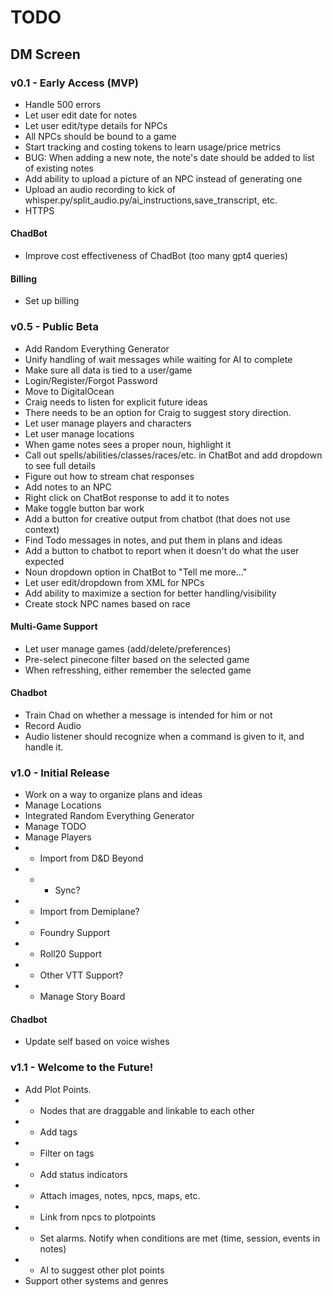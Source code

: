 # TODO
## DM Screen
### v0.1 - Early Access (MVP)
- Handle 500 errors
- Let user edit date for notes
- Let user edit/type details for NPCs
- All NPCs should be bound to a game
- Start tracking and costing tokens to learn usage/price metrics
- BUG: When adding a new note, the note's date should be added to list of existing notes
- Add ability to upload a picture of an NPC instead of generating one
- Upload an audio recording to kick of whisper.py/split_audio.py/ai_instructions,save_transcript, etc.
- HTTPS

#### ChadBot
- Improve cost effectiveness of ChadBot (too many gpt4 queries)

#### Billing
- Set up billing

### v0.5 - Public Beta
- Add Random Everything Generator
- Unify handling of wait messages while waiting for AI to complete
- Make sure all data is tied to a user/game
- Login/Register/Forgot Password
- Move to DigitalOcean
- Craig needs to listen for explicit future ideas
- There needs to be an option for Craig to suggest story direction.
- Let user manage players and characters
- Let user manage locations
- When game notes sees a proper noun, highlight it
- Call out spells/abilities/classes/races/etc. in ChatBot and add dropdown to see full details
- Figure out how to stream chat responses
- Add notes to an NPC
- Right click on ChatBot response to add it to notes
- Make toggle button bar work
- Add a button for creative output from chatbot (that does not use context)
- Find Todo messages in notes, and put them in plans and ideas
- Add a button to chatbot to report when it doesn't do what the user expected
- Noun dropdown option in ChatBot to "Tell me more..."
- Let user edit/dropdown from XML for NPCs
- Add ability to maximize a section for better handling/visibility
- Create stock NPC names based on race

#### Multi-Game Support
- Let user manage games (add/delete/preferences)
- Pre-select pinecone filter based on the selected game
- When refresshing, either remember the selected game

#### Chadbot
- Train Chad on whether a message is intended for him or not
- Record Audio
- Audio listener should recognize when a command is given to it, and handle it.

### v1.0 - Initial Release
- Work on a way to organize plans and ideas
- Manage Locations
- Integrated Random Everything Generator
- Manage TODO
- Manage Players
- - Import from D&D Beyond
- - - Sync?
- - Import from Demiplane?
- - Foundry Support
- - Roll20 Support
- - Other VTT Support?
- - Manage Story Board

#### Chadbot
- Update self based on voice wishes

### v1.1 - Welcome to the Future!
- Add Plot Points. 
- - Nodes that are draggable and linkable to each other
- - Add tags
- - Filter on tags
- - Add status indicators
- - Attach images, notes, npcs, maps, etc.
- - Link from npcs to plotpoints
- - Set alarms. Notify when conditions are met (time, session, events in notes)
- - AI to suggest other plot points
- Support other systems and genres